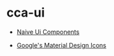 # cca-ui

- [Naive Ui Components](https://www.naiveui.com/en-US/os-theme/docs/installation)


- [Google's Material Design Icons](https://materialdesignicons.com/)
